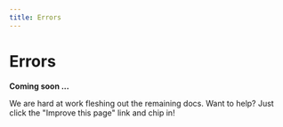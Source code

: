 ```yaml
---
title: Errors
---
```


# Errors

**Coming soon ...**

We are hard at work fleshing out the remaining docs. Want to help? Just click
the "Improve this page" link and chip in!
